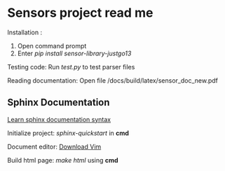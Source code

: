 Sensors project read me
=======================
Installation : 
1. Open command prompt
2. Enter  *pip install sensor-library-justgo13*

Testing code:
Run *test.py* to test parser files

Reading documentation:
Open file /docs/build/latex/sensor_doc_new.pdf

Sphinx Documentation
--------------------
[Learn sphinx documentation syntax](https://pythonhosted.org/an_example_pypi_project/sphinx.html)

Initialize project: *sphinx-quickstart* in **cmd** 

Document editor:  [Download Vim](https://www.vim.org/download.php#pc)

Build html page: *make html* using **cmd**